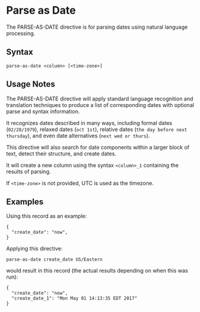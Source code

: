 # Parse as Date

The PARSE-AS-DATE directive is for parsing dates using natural language processing.


## Syntax
```
parse-as-date <column> [<time-zone>]
```

## Usage Notes

The PARSE-AS-DATE directive will apply standard language recognition and translation techniques to produce a list of
corresponding dates with optional parse and syntax information.

It recognizes dates described in many ways, including formal dates (`02/28/1979`), relaxed dates (`oct 1st`),
relative dates (`the day before next thursday`), and even date alternatives (`next wed or thurs`).

This directive will also search for date components within a larger block of text, detect their structure, and
create dates.

It will create a new column using the syntax `<column>_1` containing the results of parsing.

If `<time-zone>` is not provided, UTC is used as the timezone.


## Examples

Using this record as an example:
```
{
  "create_date": "now",
}
```

Applying this directive:
```
parse-as-date create_date US/Eastern
```

would result in this record (the actual results depending on when this was run):
```
{
  "create_date": "now",
  "create_date_1": "Mon May 01 14:13:35 EDT 2017"
}
```
